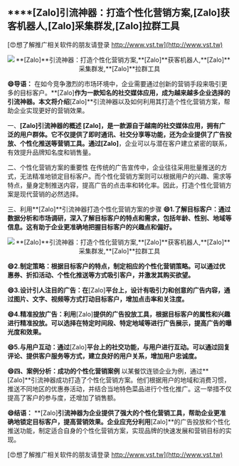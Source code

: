 ## ****[Zalo]**引流神器：打造个性化营销方案,**[Zalo]**获客机器人,**[Zalo]**采集群发,**[Zalo]**拉群工具**

[😍想了解推广相关软件的朋友请登录 http://www.vst.tw](http://www.vst.tw)

 <center><img src="https://vst.tw/MP4/tuiguang/png/3.png" alt="**[Zalo]**引流神器：打造个性化营销方案,**[Zalo]**获客机器人,**[Zalo]**采集群发,**[Zalo]**拉群工具"></center>

**😄导语：**
在如今竞争激烈的市场环境中，企业需要通过创新的营销手段来吸引更多的目标客户。**[Zalo]**作为一款知名的社交媒体应用，成为越来越多企业选择的引流神器。本文将介绍**[Zalo]**引流神器以及如何利用其打造个性化营销方案，帮助企业实现更好的营销效果。

一、**[Zalo]**引流神器的概述
**[Zalo]**，是一款源自于越南的社交媒体应用，拥有广泛的用户群体。它不仅提供了即时通讯、社交分享等功能，还为企业提供了广告投放、个性化推送等营销工具。通过**[Zalo]**，企业可以与潜在客户建立紧密的联系，有效提升品牌知名度和销售量。

二、个性化营销方案的重要性
在传统的广告宣传中，企业往往采用批量推送的方式，无法精准地锁定目标客户。而个性化营销方案则可以根据用户的兴趣、需求等特点，量身定制推送内容，提高广告的点击率和转化率。因此，打造个性化营销方案是现代营销的必然选择。

三、利用**[Zalo]**引流神器打造个性化营销方案的步骤
**😄1.了解目标客户：通过数据分析和市场调研，深入了解目标客户的特点和需求，包括年龄、性别、地域等信息。这有助于企业更准确地把握目标客户的兴趣点和偏好。**

 <center><img src="https://vst.tw/MP4/tuiguang/png/2.png" alt="**[Zalo]**引流神器：打造个性化营销方案,**[Zalo]**获客机器人,**[Zalo]**采集群发,**[Zalo]**拉群工具"></center>

**😄2.制定策略：根据目标客户的特点，制定相应的个性化营销策略。可以通过优惠券、折扣活动、个性化推送等方式吸引客户，并激发其购买欲望。**

**😄3.设计引人注目的广告：在**[Zalo]**平台上，设计有吸引力和创意的广告内容，通过图片、文字、视频等方式打动目标客户，增加点击率和关注度。**

**😄4.精准投放广告：利用**[Zalo]**提供的广告投放工具，根据目标客户的属性和兴趣进行精准投放。可以选择在特定时间段、特定地域等进行广告展示，提高广告的曝光度和效果。**

**😄5.与用户互动：通过**[Zalo]**平台上的社交功能，与用户进行互动。可以通过回复评论、提供客户服务等方式，建立良好的用户关系，增加用户忠诚度。**

**😄四、案例分析：成功的个性化营销案例**
以某餐饮连锁企业为例，通过**[Zalo]**引流神器成功打造了个性化营销方案。他们根据用户的地域和消费习惯，推送不同地区的优惠券活动，并结合当地特色菜品进行个性化推广。这一举措不仅提高了客户的参与度，还增加了销售额。

**😄结语：**
**[Zalo]**引流神器为企业提供了强大的个性化营销工具，帮助企业更准确地锁定目标客户，提高营销效果。企业应充分利用**[Zalo]**的广告投放和个性化推送功能，制定适合自身的个性化营销方案，实现品牌的快速发展和营销目标的实现。

[😍想了解推广相关软件的朋友请登录 http://www.vst.tw](http://www.vst.tw)



